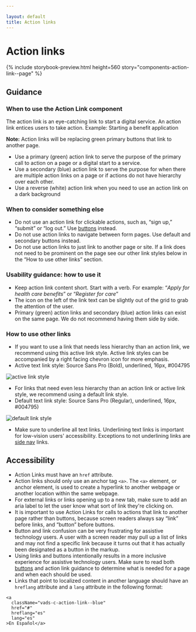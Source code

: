 ```yaml
---

layout: default
title: Action links 
---
```


# Action links

{% include storybook-preview.html height=560 story="components-action-link--page" %}

## Guidance

### When to use the Action Link component
The action link is an  eye-catching link to start a digital service. An action link entices users to take action. Example: Starting a benefit application 

**Note:** Action links will be replacing green primary buttons that link to another page.

- Use a primary (green) action link to serve the purpose of the primary call to action on a page or a digital start to a service. 
- Use a secondary (blue) action link to serve the purpose for when there are multiple action links on a page or if actions do not have hierarchy over each other.
- Use a reverse (white) action link when you need to use an action link on a dark background



### When to consider something else
- Do not use an action link for clickable actions, such as, “sign up,” “submit” or “log out.” Use [buttons](https://design.va.gov/components/buttons) instead. 
- Do not use action links to navigate between form pages. Use default and secondary buttons instead. 
- Do not use action links to just link to another page or site. If a link does not need to be prominent on the page see our other link styles below in the “How to use other links” section. 

### Usability guidance: how to use it
- Keep action link content short. Start with a verb. For example: “*Apply for health care benefits*” or “*Register for care*” 
- The icon on the left of the link text can be slightly out of the grid to grab the attention of the user.
- Primary (green) action links and secondary (blue) action links can exist on the same page. We do not recommend having them side by side. 

### How to use other links 
- If you want to use a link that needs less hierarchy than an action link, we recommend using this active link style. Active link styles can be accompanied by a right facing chevron icon for more emphasis. 
- Active text link style: Source Sans Pro (Bold),  underlined, 16px, #004795

![active link style]({{site.baseurl}}/images/active-link-style-big.png) 

- For links that need even less hierarchy than an action link or active link style, we recommend using a default link style. 
- Default text link style: Source Sans Pro (Regular),  underlined, 16px, #004795)

![default link style]({{site.baseurl}}/images/default-link-style-big.png) 
- Make sure to underline all text links. Underlining text links is important for low-vision users' accessibility. Exceptions to not underlining links are [side nav](https://design.va.gov/components/sidenav) links. 

## Accessibility
- Action Links must have an `href` attribute. 
- Action links should only use an anchor tag `<a>`. The `<a>` element, or anchor element, is used to create a hyperlink to another webpage or another location within the same webpage. 
- For external links or links opening up to a new tab, make sure to add an aria label to let the user know what sort of link they're clicking on.
- It is important to use Action Links for calls to actions that link to another page rather than buttons, because screen readers always say “link” before links, and “button” before buttons. 
- Button and link confusion can be very frustrating for assistive technology users. A user with a screen reader may pull up a list of links and may not find a specific link because it turns out that it has actually been designated as a button in the markup. 
- Using links and buttons intentionally results in a more inclusive experience for assistive technology users. Make sure to read both [buttons](https://design.va.gov/components/buttons) and action link guidance to determine what is needed for a page and when each should be used. 
- Links that point to localized content in another language should have an `hreflang` attribute and a `lang` attribute in the following format:

```
<a
  className="vads-c-action-link--blue"  
  href="#"
  hreflang="es"
  lang="es"
>En Español</a>
```
